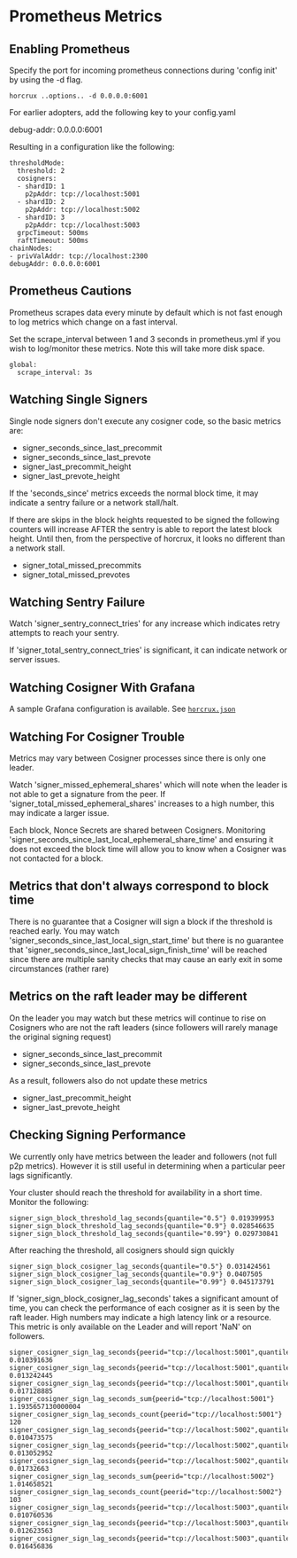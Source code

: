 # Prometheus Metrics

## Enabling Prometheus 
Specify the port for incoming prometheus connections during 'config init' by using the -d flag.
```
horcrux ..options.. -d 0.0.0.0:6001
```

For earlier adopters, add the following key to your config.yaml

debug-addr: 0.0.0.0:6001

Resulting in a configuration like the following:

```
thresholdMode:
  threshold: 2
  cosigners:
  - shardID: 1
    p2pAddr: tcp://localhost:5001
  - shardID: 2
    p2pAddr: tcp://localhost:5002
  - shardID: 3
    p2pAddr: tcp://localhost:5003
  grpcTimeout: 500ms
  raftTimeout: 500ms
chainNodes:
- privValAddr: tcp://localhost:2300
debugAddr: 0.0.0.0:6001
```

## Prometheus Cautions

Prometheus scrapes data every minute by default which is not fast enough to log metrics which change on a fast interval.

Set the scrape_interval between 1 and 3 seconds in prometheus.yml if you wish to log/monitor these metrics. Note this will take more disk space.

```
global:
  scrape_interval: 3s
```


## Watching Single Signers

Single node signers don't execute any cosigner code, so the basic metrics are:
 * signer_seconds_since_last_precommit 
 * signer_seconds_since_last_prevote
 * signer_last_precommit_height
 * signer_last_prevote_height 

If the 'seconds_since' metrics exceeds the normal block time, it may indicate a sentry failure or a network stall/halt.

If there are skips in the block heights requested to be signed the following counters will increase AFTER the sentry is able to report the latest block height.  Until then, from the perspective of horcrux, it looks no different than a network stall.
 * signer_total_missed_precommits 
 * signer_total_missed_prevotes 

## Watching Sentry Failure

Watch 'signer_sentry_connect_tries' for any increase which indicates retry attempts to reach your sentry.  

If 'signer_total_sentry_connect_tries' is significant, it can indicate network or server issues.

## Watching Cosigner With Grafana

A sample Grafana configuration is available.  See [`horcrux.json`](https://github.com/chillyvee/horcrux-info/blob/master/grafana/horcrux.json)


## Watching For Cosigner Trouble
Metrics may vary between Cosigner processes since there is only one leader.

Watch 'signer_missed_ephemeral_shares' which will note when the leader is not able to get a signature from the peer.  If 'signer_total_missed_ephemeral_shares' increases to a high number, this may indicate a larger issue.

Each block, Nonce Secrets are shared between Cosigners.  Monitoring 'signer_seconds_since_last_local_ephemeral_share_time' and ensuring it does not exceed the block time will allow you to know when a Cosigner was not contacted for a block.

## Metrics that don't always correspond to block time
There is no guarantee that a Cosigner will sign a block if the threshold is reached early.  You may watch 'signer_seconds_since_last_local_sign_start_time' but there is no guarantee that 'signer_seconds_since_last_local_sign_finish_time' will be reached since there are multiple sanity checks that may cause an early exit in some circumstances (rather rare)

## Metrics on the raft leader may be different
On the leader you may watch but these metrics will continue to rise on Cosigners who are not the raft leaders (since followers will rarely manage the original signing request)
 * signer_seconds_since_last_precommit
 * signer_seconds_since_last_prevote

As a result, followers also do not update these metrics
* signer_last_precommit_height
* signer_last_prevote_height 


## Checking Signing Performance
We currently only have metrics between the leader and followers (not full p2p metrics).  However it is still useful in determining when a particular peer lags significantly.

Your cluster should reach the threshold for availability in a short time.  Monitor the following:

```
signer_sign_block_threshold_lag_seconds{quantile="0.5"} 0.019399953
signer_sign_block_threshold_lag_seconds{quantile="0.9"} 0.028546635
signer_sign_block_threshold_lag_seconds{quantile="0.99"} 0.029730841
```

After reaching the threshold, all cosigners should sign quickly
```
signer_sign_block_cosigner_lag_seconds{quantile="0.5"} 0.031424561
signer_sign_block_cosigner_lag_seconds{quantile="0.9"} 0.0407505
signer_sign_block_cosigner_lag_seconds{quantile="0.99"} 0.045173791
```

If 'signer_sign_block_cosigner_lag_seconds' takes a significant amount of time, you can check the performance of each cosigner as it is seen by the raft leader.  High numbers may indicate a high latency link or a resource.  This metric is only available on the Leader and will report 'NaN' on followers.
```
signer_cosigner_sign_lag_seconds{peerid="tcp://localhost:5001",quantile="0.5"} 0.010391636
signer_cosigner_sign_lag_seconds{peerid="tcp://localhost:5001",quantile="0.9"} 0.013242445
signer_cosigner_sign_lag_seconds{peerid="tcp://localhost:5001",quantile="0.99"} 0.017128885
signer_cosigner_sign_lag_seconds_sum{peerid="tcp://localhost:5001"} 1.1935657130000004
signer_cosigner_sign_lag_seconds_count{peerid="tcp://localhost:5001"} 120
signer_cosigner_sign_lag_seconds{peerid="tcp://localhost:5002",quantile="0.5"} 0.010473575
signer_cosigner_sign_lag_seconds{peerid="tcp://localhost:5002",quantile="0.9"} 0.013052952
signer_cosigner_sign_lag_seconds{peerid="tcp://localhost:5002",quantile="0.99"} 0.01732663
signer_cosigner_sign_lag_seconds_sum{peerid="tcp://localhost:5002"} 1.014658521
signer_cosigner_sign_lag_seconds_count{peerid="tcp://localhost:5002"} 103
signer_cosigner_sign_lag_seconds{peerid="tcp://localhost:5003",quantile="0.5"} 0.010760536
signer_cosigner_sign_lag_seconds{peerid="tcp://localhost:5003",quantile="0.9"} 0.012623563
signer_cosigner_sign_lag_seconds{peerid="tcp://localhost:5003",quantile="0.99"} 0.016456836
```


